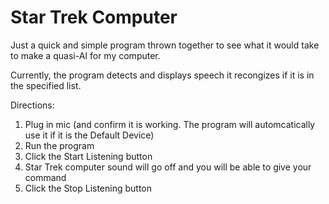 # Star Trek Computer

Just a quick and simple program thrown together to see what it would take to make a quasi-AI for my computer.

Currently, the program detects and displays speech it recongizes if it is in the specified list.

Directions:

1. Plug in mic (and confirm it is working. The program will automcatically use it if it is the Default Device)
2. Run the program
3. Click the Start Listening button
4. Star Trek computer sound will go off and you will be able to give your command
5. Click the Stop Listening button

